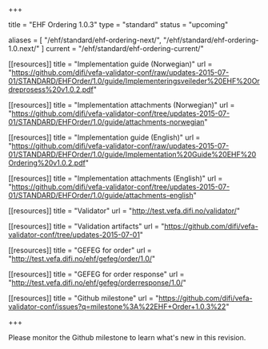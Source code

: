 +++

title = "EHF Ordering 1.0.3"
type = "standard"
status = "upcoming"

aliases = [ "/ehf/standard/ehf-ordering-next/", "/ehf/standard/ehf-ordering-1.0.next/" ]
current = "/ehf/standard/ehf-ordering-current/"

[[resources]]
title = "Implementation guide (Norwegian)"
url = "https://github.com/difi/vefa-validator-conf/raw/updates-2015-07-01/STANDARD/EHFOrder/1.0/guide/Implementeringsveileder%20EHF%20Ordreprosess%20v1.0.2.pdf"

[[resources]]
title = "Implementation attachments (Norwegian)"
url = "https://github.com/difi/vefa-validator-conf/tree/updates-2015-07-01/STANDARD/EHFOrder/1.0/guide/attachments-norwegian"

[[resources]]
title = "Implementation guide (English)"
url = "https://github.com/difi/vefa-validator-conf/raw/updates-2015-07-01/STANDARD/EHFOrder/1.0/guide/Implementation%20Guide%20EHF%20Ordering%20v1.0.2.pdf"

[[resources]]
title = "Implementation attachments (English)"
url = "https://github.com/difi/vefa-validator-conf/tree/updates-2015-07-01/STANDARD/EHFOrder/1.0/guide/attachments-english"

[[resources]]
title = "Validator"
url = "http://test.vefa.difi.no/validator/"

[[resources]]
title = "Validation artifacts"
url = "https://github.com/difi/vefa-validator-conf/tree/updates-2015-07-01"

[[resources]]
title = "GEFEG for order"
url = "http://test.vefa.difi.no/ehf/gefeg/order/1.0/"

[[resources]]
title = "GEFEG for order response"
url = "http://test.vefa.difi.no/ehf/gefeg/orderresponse/1.0/"

[[resources]]
title = "Github milestone"
url = "https://github.com/difi/vefa-validator-conf/issues?q=milestone%3A%22EHF+Order+1.0.3%22"

+++

Please monitor the Github milestone to learn what's new in this revision.
